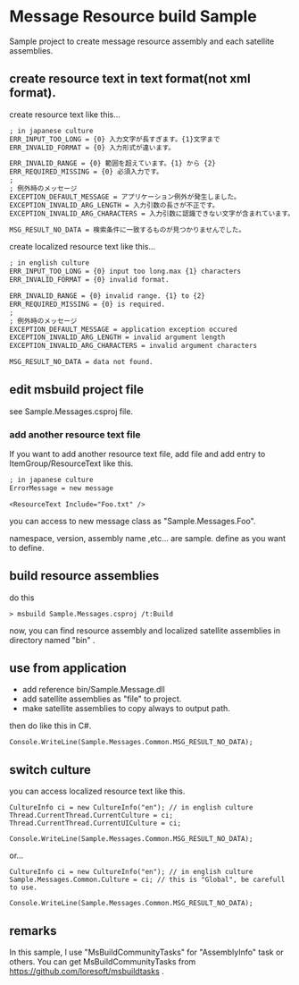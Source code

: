 # Message Resource build Sample

Sample project to create message resource assembly and each satellite assemblies.


## create resource text in text format(not xml format).

create  resource text like this...

```Common.txt
; in japanese culture
ERR_INPUT_TOO_LONG = {0} 入力文字が長すぎます。{1}文字まで
ERR_INVALID_FORMAT = {0} 入力形式が違います。

ERR_INVALID_RANGE = {0} 範囲を超えています。{1} から {2}
ERR_REQUIRED_MISSING = {0} 必須入力です。
;
; 例外時のメッセージ
EXCEPTION_DEFAULT_MESSAGE = アプリケーション例外が発生しました。
EXCEPTION_INVALID_ARG_LENGTH = 入力引数の長さが不正です。
EXCEPTION_INVALID_ARG_CHARACTERS = 入力引数に認識できない文字が含まれています。

MSG_RESULT_NO_DATA = 検索条件に一致するものが見つかりませんでした。

```

create localized resource text like this...

```Common.en.txt
; in english culture
ERR_INPUT_TOO_LONG = {0} input too long.max {1} characters
ERR_INVALID_FORMAT = {0} invalid format.

ERR_INVALID_RANGE = {0} invalid range. {1} to {2}
ERR_REQUIRED_MISSING = {0} is required.
;
; 例外時のメッセージ
EXCEPTION_DEFAULT_MESSAGE = application exception occured
EXCEPTION_INVALID_ARG_LENGTH = invalid argument length
EXCEPTION_INVALID_ARG_CHARACTERS = invalid argument characters

MSG_RESULT_NO_DATA = data not found.
```

## edit msbuild project file

see Sample.Messages.csproj file.

### add another resource text file

If you want to add another resource text file, add file and add entry to  ItemGroup/ResourceText
like this.

```Foo.txt
; in japanese culture
ErrorMessage = new message

```

```Sample.Messages.csproj
<ResourceText Include="Foo.txt" />
```

you can access to new message class as "Sample.Messages.Foo".



namespace, version, assembly name ,etc... are sample. define as you want to define.

## build resource assemblies

do this

```
> msbuild Sample.Messages.csproj /t:Build
```

now, you can find resource assembly and localized satellite assemblies in directory named "bin" .


## use from application

* add reference bin/Sample.Message.dll
* add satellite assemblies as "file" to project.
* make satellite assemblies to copy always to output path.


then do like this in C#.

``` 
Console.WriteLine(Sample.Messages.Common.MSG_RESULT_NO_DATA);
```

## switch culture

you can access localized resource text like this.

``` 
CultureInfo ci = new CultureInfo("en"); // in english culture
Thread.CurrentThread.CurrentCulture = ci;
Thread.CurrentThread.CurrentUICulture = ci;

Console.WriteLine(Sample.Messages.Common.MSG_RESULT_NO_DATA);
```

or...

``` 
CultureInfo ci = new CultureInfo("en"); // in english culture
Sample.Messages.Common.Culture = ci; // this is "Global", be carefull to use.

Console.WriteLine(Sample.Messages.Common.MSG_RESULT_NO_DATA);
```

## remarks

In this sample, I use "MsBuildCommunityTasks" for "AssemblyInfo" task or others.
You can get  MsBuildCommunityTasks from https://github.com/loresoft/msbuildtasks .
